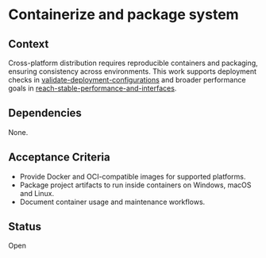 # Containerize and package system

## Context
Cross-platform distribution requires reproducible containers and packaging,
ensuring consistency across environments. This work supports deployment
checks in [validate-deployment-configurations](validate-deployment-configurations.md)
and broader performance goals in
[reach-stable-performance-and-interfaces](reach-stable-performance-and-interfaces.md).

## Dependencies
None.

## Acceptance Criteria
- Provide Docker and OCI-compatible images for supported platforms.
- Package project artifacts to run inside containers on Windows, macOS and Linux.
- Document container usage and maintenance workflows.

## Status
Open
